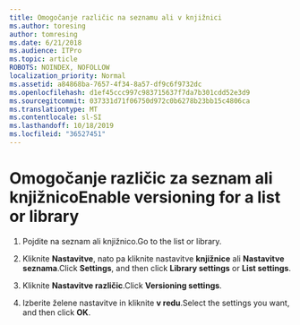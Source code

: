 ```yaml
---
title: Omogočanje različic na seznamu ali v knjižnici
ms.author: toresing
author: tomresing
ms.date: 6/21/2018
ms.audience: ITPro
ms.topic: article
ROBOTS: NOINDEX, NOFOLLOW
localization_priority: Normal
ms.assetid: a84868ba-7657-4f34-8a57-df9c6f9732dc
ms.openlocfilehash: d1ef45ccc997c983715637f7da7b301cdd52e3d9
ms.sourcegitcommit: 037331d71f06750d972c0b6278b23bb15c4806ca
ms.translationtype: MT
ms.contentlocale: sl-SI
ms.lasthandoff: 10/18/2019
ms.locfileid: "36527451"
---
```

# <a name="enable-versioning-for-a-list-or-library"></a><span data-ttu-id="0da3e-102">Omogočanje različic za seznam ali knjižnico</span><span class="sxs-lookup"><span data-stu-id="0da3e-102">Enable versioning for a list or library</span></span>

1. <span data-ttu-id="0da3e-103">Pojdite na seznam ali knjižnico.</span><span class="sxs-lookup"><span data-stu-id="0da3e-103">Go to the list or library.</span></span>
    
2. <span data-ttu-id="0da3e-104">Kliknite **Nastavitve**, nato pa kliknite nastavitve **knjižnice** ali **Nastavitve seznama**.</span><span class="sxs-lookup"><span data-stu-id="0da3e-104">Click **Settings**, and then click **Library settings** or **List settings**.</span></span>
    
3. <span data-ttu-id="0da3e-105">Kliknite **Nastavitve različic**.</span><span class="sxs-lookup"><span data-stu-id="0da3e-105">Click **Versioning settings**.</span></span>
    
4. <span data-ttu-id="0da3e-106">Izberite želene nastavitve in kliknite **v redu**.</span><span class="sxs-lookup"><span data-stu-id="0da3e-106">Select the settings you want, and then click **OK**.</span></span>
    

